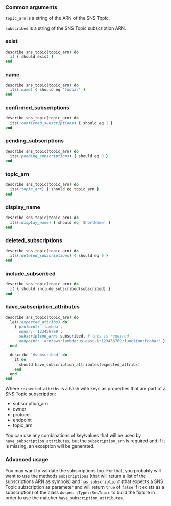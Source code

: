 ### Common arguments

`topic_arn` is a string of the ARN of the SNS Topic.

`subscribed` is a string of the SNS Topic subscription ARN.

### exist

```ruby
describe sns_topic(topic_arn) do
  it { should exist }
end
```

### name

```ruby
describe sns_topic(topic_arn) do
  its(:name) { should eq 'foobar' }
end
```

### confirmed_subscriptions

```ruby
describe sns_topic(topic_arn) do
  its(:confirmed_subscriptions) { should eq 1 }
end
```

### pending_subscriptions

```ruby
describe sns_topic(topic_arn) do
  its(:pending_subscriptions) { should eq 0 }
end
```

### topic_arn

```ruby
describe sns_topic(topic_arn) do
  its(:topic_arn) { should eq topic_arn }
end
```

### display_name

```ruby
describe sns_topic(topic_arn) do
  its(:display_name) { should eq 'ShortName' }
end
```

### deleted_subscriptions

```ruby
describe sns_topic(topic_arn) do
  its(:deleted_subscriptions) { should eq 0 }
end
```

### include_subscribed

```ruby
describe sns_topic(topic_arn) do
  it { should include_subscribed(subscribed) }
end
```

### have_subscription_attributes

```ruby
describe sns_topic(topic_arn) do
  let(:expected_attribs) do
    { protocol: 'lambda',
      owner: '123456789',
      subscription_arn: subscribed, # this is required
      endpoint: 'arn:aws:lambda:us-east-1:123456789:function:foobar' }
  end

  describe '#subscribed' do
    it do
      should have_subscription_attributes(expected_attribs)
    end
  end
end
```

Where `:expected_attribs` is a hash with keys as properties that are part of a SNS Topic subscription:

* subscription_arn
* owner
* protocol
* endpoint
* topic_arn

You can use any combinations of key/values that will be used by `have_subscription_attributes`, but the `subscription_arn` is required and if it is missing, an exception will be generated.

### Advanced usage

You may want to validate the subscriptions too. For that, you probably will want to  use the methods `subscriptions` (that will return a list of the subscriptions ARN as symbols) and `has_subscription?` (that expects a SNS Topic subscription as parameter and will return `true` of `false` if it exists as a subscription) of the class `Awspec::Type::SnsTopic` to build the fixture in order to use the matcher `have_subscription_attributes`.
